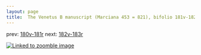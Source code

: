 ```yaml
---
layout: page
title:  The Venetus B manuscript (Marciana 453 = 821), bifolio 181v-182r
---
```


prev: [180v-181r](../180v-181r/) next: [182v-183r](../182v-183r/)



[![Linked to zoomble image](http://www.homermultitext.org/iipsrv?IIIF=/project/homer/pyramidal/deepzoom/hmt/vbbifolio/v1/vb_181v_182r.tif/full/2000,/0/default.jpg)](http://www.homermultitext.org/ict2/?urn=urn:cite2:hmt:vbbifolio.v1:vb_181v_182r)

